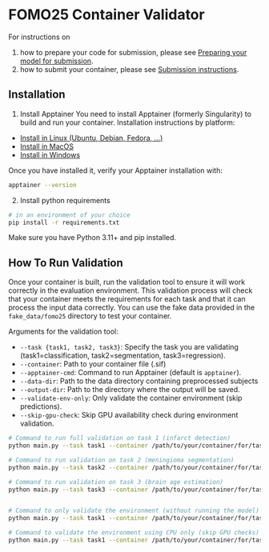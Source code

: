 # FOMO25 Container Validator

For instructions on
1. how to prepare your code for submission, please see [Preparing your model for submission](https://www.synapse.org/Synapse:syn64895667/wiki/633093).
2. how to submit your container, please see [Submission instructions](https://www.synapse.org/Synapse:syn64895667/wiki/632983).

## Installation

1. Install Apptainer
You need to install Apptainer (formerly Singularity) to build and run your container. Installation instructions by platform:
- [Install in Linux (Ubuntu, Debian, Fedora, ...)](https://apptainer.org/docs/admin/main/installation.html#install-from-pre-built-packages)
- [Install in MacOS](https://apptainer.org/docs/admin/main/installation.html#mac)
- [Install in Windows](https://apptainer.org/docs/admin/main/installation.html#windows)

Once you have installed it, verify your Apptainer installation with:

```bash
apptainer --version
```
2. Install python requirements

```bash
# in an environment of your choice
pip install -r requirements.txt
```
Make sure you have Python 3.11+ and pip installed.

## How To Run Validation

Once your container is built, run the validation tool to ensure it will work correctly in the evaluation environment. This validation process will check that your container meets the requirements for each task and that it can process the input data correctly. You can use the fake data provided in the `fake_data/fomo25` directory to test your container.

Arguments for the validation tool:
- `--task {task1, task2, task3}`: Specify the task you are validating (task1=classification, task2=segmentation, task3=regression).
- `--container`: Path to your container file (.sif)
- `--apptainer-cmd`: Command to run Apptainer (default is `apptainer`).
- `--data-dir`: Path to the data directory containing preprocessed subjects
- `--output-dir`: Path to the directory where the output will be saved.
- `--validate-env-only`: Only validate the container environment (skip predictions).
- `--skip-gpu-check`: Skip GPU availability check during environment validation.


```bash
# Command to run full validation on task 1 (infarct detection)
python main.py --task task1 --container /path/to/your/container/for/task1.sif --data-dir fake_data/fomo25/fomo-task1-val/ --output-dir output/task1/

# Command to run validation on task 2 (meningioma segmentation)
python main.py --task task2 --container /path/to/your/container/for/task1.sif --data-dir fake_data/fomo25/fomo-task2-val/ --output-dir output/task2/

# Command to run validation on task 3 (brain age estimation)
python main.py --task task3 --container /path/to/your/container/for/task1.sif --data-dir fake_data/fomo25/fomo-task3-val/ --output-dir output/task3/


# Command to only validate the environment (without running the model)
python main.py --task task1 --container /path/to/your/container/for/task1.sif --data-dir fake_data/fomo25/fomo-task1-val/ --output-dir output/task1/ --validate-env-only

# Command to validate the environment using CPU only (skip GPU checks)
python main.py --task task1 --container /path/to/your/container/for/task1.sif --data-dir fake_data/fomo25/fomo-task1-val/ --output-dir output/task1/ --validate-env-only --skip-gpu-check
```

